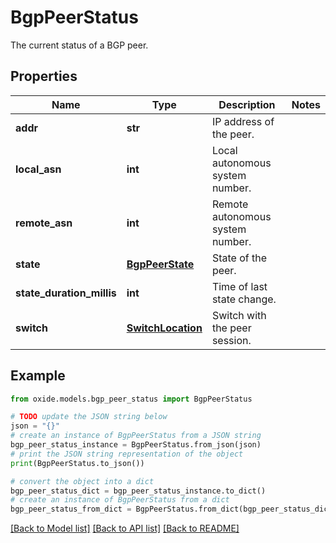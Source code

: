 # BgpPeerStatus

The current status of a BGP peer.

## Properties

Name | Type | Description | Notes
------------ | ------------- | ------------- | -------------
**addr** | **str** | IP address of the peer. | 
**local_asn** | **int** | Local autonomous system number. | 
**remote_asn** | **int** | Remote autonomous system number. | 
**state** | [**BgpPeerState**](BgpPeerState.md) | State of the peer. | 
**state_duration_millis** | **int** | Time of last state change. | 
**switch** | [**SwitchLocation**](SwitchLocation.md) | Switch with the peer session. | 

## Example

```python
from oxide.models.bgp_peer_status import BgpPeerStatus

# TODO update the JSON string below
json = "{}"
# create an instance of BgpPeerStatus from a JSON string
bgp_peer_status_instance = BgpPeerStatus.from_json(json)
# print the JSON string representation of the object
print(BgpPeerStatus.to_json())

# convert the object into a dict
bgp_peer_status_dict = bgp_peer_status_instance.to_dict()
# create an instance of BgpPeerStatus from a dict
bgp_peer_status_from_dict = BgpPeerStatus.from_dict(bgp_peer_status_dict)
```
[[Back to Model list]](../README.md#documentation-for-models) [[Back to API list]](../README.md#documentation-for-api-endpoints) [[Back to README]](../README.md)


